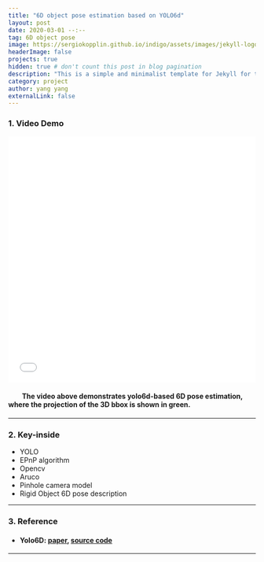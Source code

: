 ```yaml
---
title: "6D object pose estimation based on YOLO6d"
layout: post
date: 2020-03-01 --:--
tag: 6D object pose
image: https://sergiokopplin.github.io/indigo/assets/images/jekyll-logo-light-solid.png
headerImage: false
projects: true
hidden: true # don't count this post in blog pagination
description: "This is a simple and minimalist template for Jekyll for those who likes to eat noodles."
category: project
author: yang yang
externalLink: false
---
```


<!-- <p align="center">
<iframe width="560" height="315" src="https://www.youtube.com/embed/SHocQxS0PCc" title="YouTube video player" frameborder="0" allow="accelerometer; autoplay; clipboard-write; encrypted-media; gyroscope; picture-in-picture" allowfullscreen></iframe>
</p> -->
### 1. Video Demo
<iframe src="//player.bilibili.com/player.html?bvid=BV1He4y1x7du&page=1&high_quality=1&danmaku=0" allowfullscreen="allowfullscreen" width="100%" height="500" scrolling="no" frameborder="0" sandbox="allow-top-navigation allow-same-origin allow-forms allow-scripts"></iframe>

#### &emsp;&emsp;The video above demonstrates yolo6d-based 6D pose estimation, where the projection of the 3D bbox is shown in green.
<!-- Example of project - Indigo Minimalist Jekyll Template - [Demo](https://sergiokopplin.github.io/indigo/). This is a simple and minimalist template for Jekyll for those who likes to eat noodles. -->

---

<!-- ![Screenshot](https://raw.githubusercontent.com/sergiokopplin/indigo/gh-pages/assets/screen-shot.png)

--- -->

### 2. Key-inside

- YOLO
- EPnP algorithm
- Opencv
- Aruco
- Pinhole camera model
- Rigid Object 6D pose description

---

### 3. Reference

* #### Yolo6D: [paper](https://openaccess.thecvf.com/content_cvpr_2018/papers/Tekin_Real-Time_Seamless_Single_CVPR_2018_paper.pdf), [source code](https://github.com/microsoft/singleshotpose)

<!-- [Check it out](https://sergiokopplin.github.io/indigo/) here.
If you need some help, just [tell me](https://github.com/sergiokopplin/indigo/issues). -->

---
